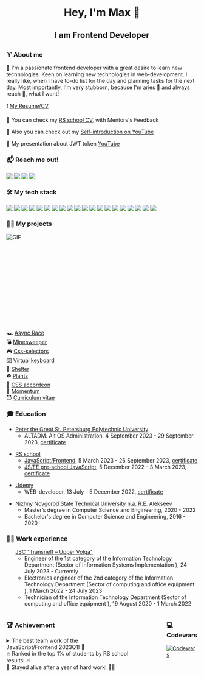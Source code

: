 <h1 align="center"> Hey, I'm Max 👋</h1>

<h2 align="center">I am Frontend Developer<h2>
<h3> ♈ About me </h3>
<p> 🚀 I'm a passionate frontend developer with a great desire to learn new technologies. Keen on learning new technologies in web-development. I really like, when I have to-do list for the day and planning tasks for the next day. Most importantly, I'm very stubborn, because I'm aries 🐏  and always reach 🎯, what I want!
</p>
<p>❗ <a href="https://docs.google.com/document/d/1EAAWliXdWp7wcORlxQMFeInrTYIULC3goOoxJBst00E/edit?usp=sharing">My Resume/CV</a></p>
<p>📎 You can check my <a href="https://app.rs.school/cv/dc9a13fa-8742-4637-9207-40a1b82dfabd">RS school CV</a>, with Mentors's Feedback</p>
<p>🎥 Also you can check out my <a href="https://www.youtube.com/watch?v=kR-WfIrQdHg">Self-introduction on YouTube</a></p>
<p>🎥 My presentation about JWT token <a href="https://www.youtube.com/watch?v=UwAF4peRPuk">YouTube</a></p>

<h3 align="left">📬 Reach me out!</h3>
<p align="left">
<a href="https://t.me/mvpudeev" target="blank"><img align="center" src="https://img.shields.io/badge/Telegram-2CA5E0?style=social&logo=telegram"/></a>
<a href="https://www.linkedin.com/in/maksim-pudeev-9a19a6292" target="blank"><img align="center" src="https://img.shields.io/badge/linkedin-%230077B5.svg?style=social&logo=linkedin"/></a>
<a href="https://discord.com/users/392732673543766016" target="blank"><img align="center" src="https://img.shields.io/badge/Discord-%235865F2.svg?style=social&logo=discord"/></a>
<a href="mailto:maksim.pudeev@gmail.com" target="blank"><img align="center" src="https://img.shields.io/badge/maksim.pudeev@gmail.com-D14836?style=social&logo=gmail"/></a>
</p>

<h3> 🛠️ My tech stack </h3>
<a href="https://www.javascript.com/" target="blank"><img align="center" src="https://img.shields.io/badge/javascript-%23323330.svg?logo=javascript&logoColor=%23F7DF1E"/></a>
<a href="https://www.typescriptlang.org/" target="blank"><img align="center" src="https://img.shields.io/badge/typescript-%23007ACC.svg?logo=typescript&logoColor=white"/></a>
<a href="https://react.dev/" target="blank"><img align="center" src="https://img.shields.io/badge/react-%2320232a.svg?logo=react&logoColor=%2361DAFB"/></a>
<a href="https://redux.js.org/" target="blank"><img align="center" src="https://img.shields.io/badge/redux-%23593d88.svg?logo=redux&logoColor=white"/></a>
<a href="https://www.w3.org/Style/CSS/Overview.en.html" target="blank"><img align="center" src="https://img.shields.io/badge/css3-%231572B6.svg?logo=css3&logoColor=white"/></a>
<a href="https://sass-scss.ru/" target="blank"><img align="center" src="https://img.shields.io/badge/SASS-hotpink.svg?logo=SASS&logoColor=white"/></a>
<a href="https://html.spec.whatwg.org/" target="blank"><img align="center" src="https://img.shields.io/badge/html5-%23E34F26.svg?logo=html5&logoColor=white"/></a>
<a href="https://eslint.org/" target="blank"><img align="center" src="https://img.shields.io/badge/ESLint-4B3263?logo=eslint&logoColor=white"/></a>
<a href="https://git-scm.com/" target="blank"><img align="center" src="https://img.shields.io/badge/git-%23F05033.svg?logo=git&logoColor=white"></a>
<a href="https://github.com/" target="blank"><img align="center" src="https://img.shields.io/badge/github-%23121011.svg?logo=github&logoColor=white"/></a>
<a href="https://vitejs.dev/" target="blank"><img align="center" src="https://img.shields.io/badge/vite-%23646CFF.svg?logo=vite&logoColor=white"/></a>
<a href="https://webpack.js.org/" target="blank"><img align="center" src="https://img.shields.io/badge/webpack-%238DD6F9.svg?logo=webpack&logoColor=black"/></a>
<a href="https://gulpjs.com/" target="blank"><img align="center" src="https://img.shields.io/badge/GULP-%23CF4647.svg?logo=gulp&logoColor=white"/></a>
<a href="https://www.microsoft.com/en-us/sql-server" target="blank"><img align="center" src="https://img.shields.io/badge/Microsoft%20SQL%20Server-CC2927?logo=microsoft%20sql%20server&logoColor=white"/></a>
<a href="https://www.mysql.com/" target="blank"><img align="center" src="https://img.shields.io/badge/mysql-%2300f.svg?logo=mysql&logoColor=white"/></a>
<a href="https://code.visualstudio.com/" target="blank"><img align="center" src="https://img.shields.io/badge/Visual%20Studio%20Code-0078d7.svg?logo=visual-studio-code&logoColor=white"/></a>
<a href="https://www.figma.com/" target="blank"><img align="center" src="https://img.shields.io/badge/figma-%23F24E1E.svg?logo=figma&logoColor=white"/></a>
<a href="https://www.atlassian.com/ru/software/jira" target="blank"><img align="center" src="https://img.shields.io/badge/jira-%230A0FFF.svg?logo=jira&logoColor=white"/></a>
<a href="https://pages.github.com/" target="blank"><img align="center" src="https://img.shields.io/badge/github%20pages-121013?logo=github&logoColor=white"/></a>
<a href="https://vercel.com/" target="blank"><img align="center" src="https://img.shields.io/badge/vercel-%23000000.svg?logo=vercel&logoColor=white"/></a>

<h3>👨‍💻 My projects</h3>
<img align="right" alt="GIF" src="https://github.com/abhisheknaiidu/abhisheknaiidu/blob/master/code.gif?raw=true" width="600" height="250" />

  🏎️ [Async Race](https://github.com/Maxxx1mHR/async-race)  
  💣 [Minesweeper](https://github.com/Maxxx1mHR/minesweeper)  
  🎮 [Css-selectors](https://github.com/Maxxx1mHR/rss-css-selectors)  
  ⌨️ [Virtual keyboard](https://github.com/Maxxx1mHR/virtual-keyboard)  
  🐶 [Shelter](https://github.com/Maxxx1mHR/shelter)  
  ☘️ [Plants](https://github.com/Maxxx1mHR/minesweeper)  
  🎪 [CSS accordeon](https://github.com/Maxxx1mHR/cssBayan)  
  🌆 [Momentum](https://github.com/Maxxx1mHR/momentum)  
  😈 [Curriculum vitae](https://github.com/Maxxx1mHR/rsschool-cv)  

<h3>🎓 Education </h3>
<ul>
  <li>
    <a href="https://www.spbstu.ru">Peter the Great St. Petersburg Polytechnic University</a>
    <ul>
      <li>ALTADM. Alt OS Administration, 4 September 2023 - 29 September 2023, <a href="https://drive.google.com/file/d/10KK8DHK_2gO4kvihNFXNDqvcrw947YZQ/view">certificate</a></li>
    </ul>
  </li>
</ul>
<ul>
  <li>
    <a href="https://wearecommunity.io/communities/the-rolling-scopes">RS school</a>
    <ul>
      <li>
        <a href="https://wearecommunity.io/events/js-fe-rs-2023q1">JavaScript/Frontend</a>, 5 March 2023 - 26 September 2023, <a href="https://app.rs.school/certificate/eqyfqyl5">certificate</a>
      </li>
      <li>
        <a href="https://wearecommunity.io/events/js-stage0-rs-2022q4">JS/FE pre-school JavaScript</a>, 5 December 2022 - 3 March 2023, <a href="https://app.rs.school/certificate/hk4kv8hc">certificate</a>
      </li>
    </ul>
  </li>
</ul>
<ul>
  <li>
    <a href="https://www.udemy.com/">Udemy</a>
    <ul>
      <li>WEB-developer, 13 July - 5 December 2022, <a href="https://www.udemy.com/certificate/UC-f43bac3c-8e53-4214-8129-0a6f3ee3fd48/">certificate</a></li>
    </ul>
  </li>
</ul>
<ul>
    <li>
      <a href="https://en.nntu.ru/">Nizhny Novgorod State Technical University n.a. R.E. Alekseev</a>
      <ul>
        <li>Master’s degree in Computer Science and Engineering, 2020 - 2022</li>
        <li>Bachelor's degree in Computer Science and Engineering, 2016 - 2020</li>
      </ul>
    </li>
</ul>

<h3>👨‍💼 Work experience</h3>
<ul style="list-style-type:none">
    <li>
      <a href="https://uppervolga.transneft.ru/">JSC "Transneft – Upper Volga"</a>
      <ul >
        <li>Engineer of the 1st category of the Information Technology Department (Sector of Information Systems Implementation ), 24 July 2023 - Currently</li>
        <li>Electronics engineer of the 2nd category of the Information Technology Department (Sector of computing and office equipment ), 1 March 2022 - 24 July 2023</li>
        <li>Technician of the Information Technology Department (Sector of computing and office equipment ), 19 August 2020 - 1 March 2022</li>
      </ul>
    </li>
</ul>

<div style="display:flex; column-gap: 100px">
<div>
<h3>🏆 Achievement</h3>
<details>
<summary>The best team work of the JavaScript/Frontend 2023Q1! 👑</summary>
  <p><a href="https://github.com/itzaur/eCommerce-Application">Our work</a> won in a fair vote of 180 works. Students and mentors of the school participated in the voting</p>
  <div style="display:flex; column-gap: 20px">
    <img src="./assets/voting.png" alt="screenshot-voting" height="500px">
    <img src="./assets/reward.png" alt="screenshot-reward" height="500px">
  </div>
</details>
<div>🔥 Ranked in the top 1% of students by RS school results! 🔥</div>
<div>🐏 Stayed alive after a year of hard work! 🐅🎯</div>
</div>
<div>
<h3>💻 Codewars</h3>

[![Codewars](https://www.codewars.com/users/rsschool_1ad37e94bf8d8c5c/badges/micro)](https://www.codewars.com/users/rsschool_1ad37e94bf8d8c5c)

</div>
</div>
